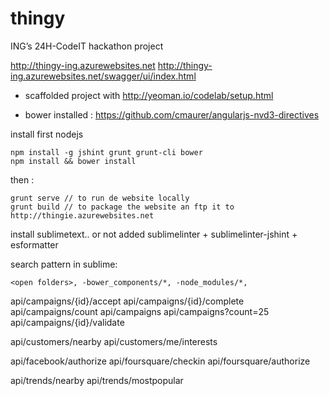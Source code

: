 ﻿thingy
======

ING’s 24H-CodeIT hackathon project

http://thingy-ing.azurewebsites.net
http://thingy-ing.azurewebsites.net/swagger/ui/index.html

- scaffolded project with http://yeoman.io/codelab/setup.html

- bower installed : https://github.com/cmaurer/angularjs-nvd3-directives

install first nodejs

```
npm install -g jshint grunt grunt-cli bower
npm install && bower install
```
then :

```
grunt serve // to run de website locally
grunt build // to package the website an ftp it to http://thingie.azurewebsites.net
```
install sublimetext.. or not
added sublimelinter + sublimelinter-jshint + esformatter

search pattern in sublime: 
```
<open folders>, -bower_components/*, -node_modules/*,
```

api/campaigns/{id}/accept
api/campaigns/{id}/complete
api/campaigns/count
api/campaigns
api/campaigns?count=25
api/campaigns/{id}/validate

api/customers/nearby
api/customers/me/interests

api/facebook/authorize
api/foursquare/checkin
api/foursquare/authorize

api/trends/nearby
api/trends/mostpopular
